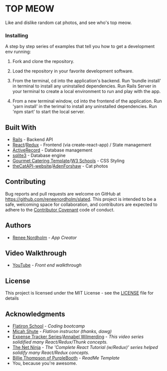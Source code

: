 # TOP MEOW

Like and dislike random cat photos, and see who's top meow.

### Installing

A step by step series of examples that tell you how to get a development env running:

1. Fork and clone the repository.

2. Load the repository in your favorite development software.

3. From the terminal, cd into the application's backend.  Run 'bundle install' in terminal to install any uninstalled dependencies.  Run Rails Server in your terminal to create a local environment to run and play with the app. 

4. From a new terminal window, cd into the frontend of the application.  Run 'yarn install' in the terimal to install any uninstalled dependencies.  Run 'npm start' to start the local server.

## Built With

* [Rails](https://github.com/rails/rails) - Backend API
* [React](https://github.com/facebook/create-react-app)/[Redux](https://redux.js.org/) - Frontend (via create-react-app) / State management
* [ActiveRecord](https://rubygems.org/gems/activerecord) - Database management
* [sqlite3](https://rubygems.org/gems/sqlite3) - Database engine
* [Gourmet Catering Template](https://www.w3schools.com/w3css/tryit.asp?filename=tryw3css_templates_gourmet_catering&stacked=h)/[W3 Schools](https://www.w3schools.com/w3css/w3css_templates.asp) - CSS Styling
* [theCatAPI-website](https://github.com/adenforshaw/thecatapi-website)/[AdenForshaw](https://github.com/AdenForshaw) - Cat photos

## Contributing

Bug reports and pull requests are welcome on GitHub at https://github.com/reneenordholm/slated. This project is intended to be a safe, welcoming space for collaboration, and contributors are expected to adhere to the [Contributor Covenant](https://www.contributor-covenant.org/) code of conduct.

## Authors

* [Renee Nordholm](https://github.com/reneenordholm) - *App Creator*

## Video Walkthrough

* [YouTube](https://youtu.be/6kxpRVOcgq4) - *Front end walkthrough*

## License

This project is licensed under the MIT License - see the [LICENSE](LICENSE) file for details

## Acknowledgments

* [Flatiron School](https://flatironschool.com/) - *Coding bootcamp*
* [Micah Shute](https://github.com/micahshute) - *Flatiron instructor (thanks, dawg)*
* [Expense Tracker Series](https://www.youtube.com/playlist?list=PL4DoqEkMq3aiGtvPSJWK7uY-4ShmAH-So)/[Annabel Wilmerding](https://github.com/Awilmerding1) - *This video series solidified many React/Redux/Thunk concepts.*
* [The Net Ninja](https://www.youtube.com/channel/UCW5YeuERMmlnqo4oq8vwUpg) - *The 'Complete React Tutorial (w/Redux)' series helped solidify many React/Redux concepts.*
* [Billie Thompson of PurpleBooth](https://github.com/PurpleBooth) - *ReadMe Template*
* You, because you're awesome. 